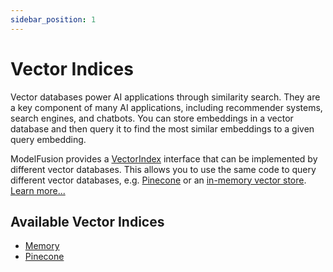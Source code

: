 ```yaml
---
sidebar_position: 1
---
```


# Vector Indices

Vector databases power AI applications through similarity search. They are a key component of many AI applications, including recommender systems, search engines, and chatbots. You can store embeddings in a vector database and then query it to find the most similar embeddings to a given query embedding.

ModelFusion provides a [VectorIndex](/api/interfaces/VectorIndex) interface that can be implemented by different vector databases. This allows you to use the same code to query different vector databases, e.g. [Pinecone](/integration/vector-index/pinecone) or an [in-memory vector store](/integration/vector-index/memory). [Learn more...](/guide/text-chunk/)

## Available Vector Indices

- [Memory](/integration/vector-index/memory)
- [Pinecone](/integration/vector-index/pinecone)

